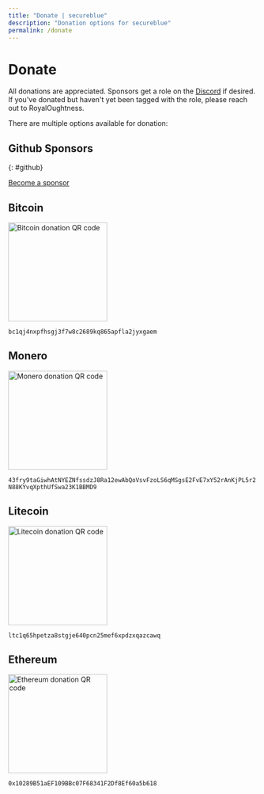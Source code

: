 ```yaml
---
title: "Donate | secureblue"
description: "Donation options for secureblue"
permalink: /donate
---
```


# Donate

All donations are appreciated. Sponsors get a role on the [Discord](https://discord.gg/qMTv5cKfbF) if desired. If you've donated but haven't yet been tagged with the role, please reach out to RoyalOughtness.

There are multiple options available for donation:

## Github Sponsors
{: #github}

[Become a sponsor](https://github.com/sponsors/RoyalOughtness)

## Bitcoin

<img alt="Bitcoin donation QR code" src="/assets/bitcoin.png" width=200 />

`bc1qj4nxpfhsgj3f7w8c2689kq865apfla2jyxgaem`

## Monero

<img alt="Monero donation QR code" src="/assets/monero.png" width=200 />

`43fry9taGiwhAtNYEZNfssdzJ8Ra12ewAbQoVsvFzoLS6qMSgsE2FvE7xY52rAnKjPL5r2N88KYvqXpthUfSwa23K1BBMD9`

## Litecoin

<img alt="Litecoin donation QR code" src="/assets/litecoin.png" width=200 />

`ltc1q65hpetza8stgje640pcn25mef6xpdzxqazcawq`

## Ethereum

<img alt="Ethereum donation QR code" src="/assets/ethereum.png" width=200 />

`0x10289B51aEF109BBc07F68341F2Df8Ef60a5b618`
